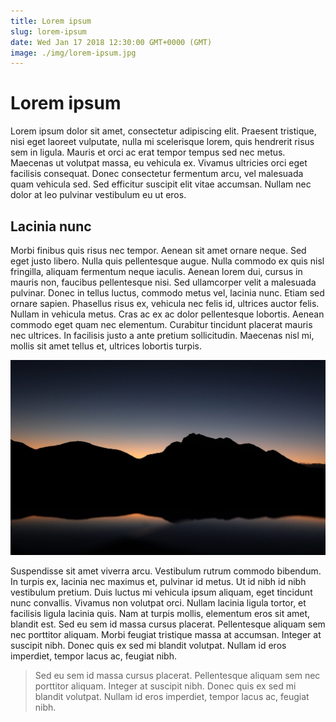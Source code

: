 ```yaml
---
title: Lorem ipsum
slug: lorem-ipsum
date: Wed Jan 17 2018 12:30:00 GMT+0000 (GMT)
image: ./img/lorem-ipsum.jpg
---
```


# Lorem ipsum

Lorem ipsum dolor sit amet, consectetur adipiscing elit. Praesent tristique, nisi eget laoreet vulputate, nulla mi scelerisque lorem, quis hendrerit risus sem in ligula. Mauris et orci ac erat tempor tempus sed nec metus. Maecenas ut volutpat massa, eu vehicula ex. Vivamus ultricies orci eget facilisis consequat. Donec consectetur fermentum arcu, vel malesuada quam vehicula sed. Sed efficitur suscipit elit vitae accumsan. Nullam nec dolor at leo pulvinar vestibulum eu ut eros.

## Lacinia nunc

Morbi finibus quis risus nec tempor. Aenean sit amet ornare neque. Sed eget justo libero. Nulla quis pellentesque augue. Nulla commodo ex quis nisl fringilla, aliquam fermentum neque iaculis. Aenean lorem dui, cursus in mauris non, faucibus pellentesque nisi. Sed ullamcorper velit a malesuada pulvinar. Donec in tellus luctus, commodo metus vel, lacinia nunc. Etiam sed ornare sapien. Phasellus risus ex, vehicula nec felis id, ultrices auctor felis. Nullam in vehicula metus. Cras ac ex ac dolor pellentesque lobortis. Aenean commodo eget quam nec elementum. Curabitur tincidunt placerat mauris nec ultrices. In facilisis justo a ante pretium sollicitudin. Maecenas nisl mi, mollis sit amet tellus et, ultrices lobortis turpis.

![Lorem ipsum](img/lorem-ipsum.jpg)

Suspendisse sit amet viverra arcu. Vestibulum rutrum commodo bibendum. In turpis ex, lacinia nec maximus et, pulvinar id metus. Ut id nibh id nibh vestibulum pretium. Duis luctus mi vehicula ipsum aliquam, eget tincidunt nunc convallis. Vivamus non volutpat orci. Nullam lacinia ligula tortor, et facilisis ligula lacinia quis. Nam at turpis mollis, elementum eros sit amet, blandit est. Sed eu sem id massa cursus placerat. Pellentesque aliquam sem nec porttitor aliquam. Morbi feugiat tristique massa at accumsan. Integer at suscipit nibh. Donec quis ex sed mi blandit volutpat. Nullam id eros imperdiet, tempor lacus ac, feugiat nibh.

> Sed eu sem id massa cursus placerat. Pellentesque aliquam sem nec porttitor aliquam. Integer at suscipit nibh. Donec quis ex sed mi blandit volutpat. Nullam id eros imperdiet, tempor lacus ac, feugiat nibh.
